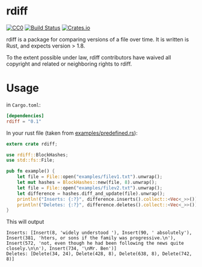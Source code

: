 rdiff
=====
[![CC0](http://i.creativecommons.org/p/zero/1.0/88x31.png)](http://creativecommons.org/publicdomain/zero/1.0/)
[![Build Status](https://travis-ci.org/dyule/rdiff.svg?branch=master)](https://travis-ci.org/dyule/rdiff)
[![Crates.io](https://img.shields.io/crates/v/rdiff.svg?maxAge=2592000)](https://crates.io/crates/rdiff)

rdiff is a package for comparing versions of a file over time.  It is written is Rust, and expects version > 1.8.

To the extent possible under law, rdiff contributors have waived all copyright and related or neighboring rights to rdiff.

# Usage

in `Cargo.toml`:

``` toml
[dependencies]
rdiff = "0.1"
```

In your rust file (taken from [examples/predefined.rs](rdiff/blob/master/examples/predefined.rs)):

``` rust
extern crate rdiff;

use rdiff::BlockHashes;
use std::fs::File;

pub fn example() {
    let file = File::open("examples/filev1.txt").unwrap();
    let mut hashes = BlockHashes::new(file, 8).unwrap();
    let file = File::open("examples/filev2.txt").unwrap();
    let difference = hashes.diff_and_update(file).unwrap();
    println!("Inserts: {:?}", difference.inserts().collect::<Vec<_>>());
    println!("Deletes: {:?}", difference.deletes().collect::<Vec<_>>());
}
```

This will output
```
Inserts: [Insert(8, 'widely understood '), Insert(90, ' absolutely'), Insert(381, 'hters, or sons if the family was progressive.\n'), Insert(572, 'not, even though he had been following the news quite closely.\n\n'), Insert(734, '\nMr. Ben')]
Deletes: [Delete(34, 24), Delete(428, 8), Delete(638, 8), Delete(742, 8)]
```
